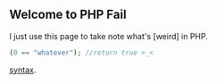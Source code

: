 ## Welcome to PHP Fail

I just use this page to take note what's [weird] in PHP.

```php
(0 == "whatever"); //return true >_<
```

[syntax](https://docs.github.com/en/github/writing-on-github/getting-started-with-writing-and-formatting-on-github/basic-writing-and-formatting-syntax).

